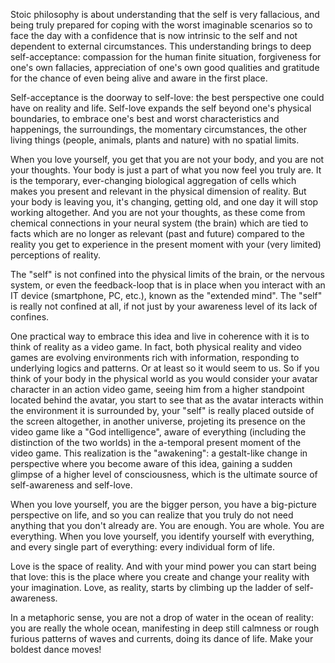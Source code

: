 Stoic philosophy is about understanding that the self is very fallacious, and being truly prepared for coping with the worst imaginable scenarios so to face the day with a confidence that is now intrinsic to the self and not dependent to external circumstances.
This understanding brings to deep self-acceptance: compassion for the human finite situation, forgiveness for one's own fallacies, appreciation of one's own good qualities and gratitude for the chance of even being alive and aware in the first place.

Self-acceptance is the doorway to self-love: the best perspective one could have on reality and life.
Self-love expands the self beyond one's physical boundaries, to embrace one's best and worst characteristics and happenings, the surroundings, the momentary circumstances, the other living things (people, animals, plants and nature) with no spatial limits.

When you love yourself, you get that you are not your body, and you are not your thoughts.
Your body is just a part of what you now feel you truly are. It is the temporary, ever-changing biological aggregation of cells which makes you present and relevant in the physical dimension of reality. But your body is leaving you, it's changing, getting old, and one day it will stop working altogether.
And you are not your thoughts, as these come from chemical connections in your neural system (the brain) which are tied to facts which are no longer as relevant (past and future) compared to the reality you get to experience in the present moment with your (very limited) perceptions of reality.

The "self" is not confined into the physical limits of the brain, or the nervous system, or even the feedback-loop that is in place when you interact with an IT device (smartphone, PC, etc.), known as the "extended mind". The "self" is really not confined at all, if not just by your awareness level of its lack of confines.

One practical way to embrace this idea and live in coherence with it is to think of reality as a video game.
In fact, both physical reality and video games are evolving environments rich with information, responding to underlying logics and patterns. Or at least so it would seem to us.
So if you think of your body in the physical world as you would consider your avatar character in an action video game, seeing him from a higher standpoint located behind the avatar, you start to see that as the avatar interacts within the environment it is surrounded by, your "self" is really placed outside of the screen altogether, in another universe, projeting its presence on the video game like a "God intelligence", aware of everything (including the distinction of the two worlds) in the a-temporal present moment of the video game.
This realization is the "awakening": a gestalt-like change in perspective where you become aware of this idea, gaining a sudden glimpse of a higher level of consciousness, which is the ultimate source of self-awareness and self-love.

When you love yourself, you are the bigger person, you have a big-picture perspective on life, and so you can realize that you truly do not need anything that you don't already are. You are enough. You are whole. You are everything.
When you love yourself, you identify yourself with everything, and every single part of everything: every individual form of life.

Love is the space of reality.
And with your mind power you can start being that love: this is the place where you create and change your reality with your imagination.
Love, as reality, starts by climbing up the ladder of self-awareness.

In a metaphoric sense, you are not a drop of water in the ocean of reality: you are really the whole ocean, manifesting in deep still calmness or rough furious patterns of waves and currents, doing its dance of life. Make your boldest dance moves!
